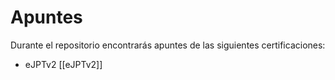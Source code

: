 # Apuntes

Durante el repositorio encontrarás apuntes de las siguientes certificaciones:

- eJPTv2 [[eJPTv2]]
